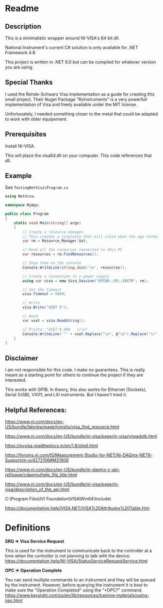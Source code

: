 ﻿# Readme

## Description

This is a minimalistic wrapper around NI-VISA's 64 bit dll.

National Instrument's current C# solution is only available for .NET Framework 4.8.

This project is written in .NET 6.0 but can be compiled for whatever version you are using.

## Special Thanks

I used the Rohde-Schwarz Visa implementation as a guide for creating this small project.
Their Nuget Package "RsInstruments" is a very powerfull implementation of Visa and
freely available under the MIT license.

Unfortunately, I needed something closer to the metal that could be adapted
to work with older equipement.

## Prerequisites

Install NI-VISA.

This will place the visa64.dll on your computer.  This code references that dll.

## Example

See `TestingNetVisa\Program.cs`

```C#
using NetVisa;

namespace MyApp;

public class Program
{
    static void Main(string[] args)
    {
        // Create a resource manager.
        // This creates a singleton that will close when the app terminates.
        var rm = Resource_Manager.Get;

        // Read all the resources connected to this PC
        var resources = rm.FindResources();

        // Show them on the console
        Console.WriteLine(string.Join('\n', resources));

        // Create a connection to a power supply
        using var visa = new Visa_Session("GPIB0::29::INSTR", rm);

        // Set the timeout
        visa.Timeout = 5000;

        // Write
        visa.Write("VSET 5");

        // Read
        var vset = visa.ReadString();

        // Prints: "VSET 0.000   \r\n"
        Console.WriteLine('"' + vset.Replace("\n", @"\n").Replace("\r", @"\r") + '"' + "\n");
    }
}
```

## Disclaimer

I am not responsible for this code.  I make no guarantees.
This is really meant as a starting point for others to continue the project if they are interested.

This works with GPIB.  In theory, this also works for Ethernet (Sockets), Serial (USB), VXI11, and LXI instruments.
But I haven't tried it.


## Helpful References:

https://www.ni.com/docs/en-US/bundle/labview/page/lvinstio/visa_find_resource.html

https://www.ni.com/docs/en-US/bundle/ni-visa/page/ni-visa/vireadstb.html

https://pyvisa.readthedocs.io/en/1.8/shell.html

https://forums.ni.com/t5/Measurement-Studio-for-NET/Ni-DAQmx-NET6-Support/m-p/4272106#M21908

https://www.ni.com/docs/en-US/bundle/ni-daqmx-c-api-ref/page/cdaqmx/help_file_title.html

https://www.ni.com/docs/en-US/bundle/ni-visa/page/ni-visa/description_of_the_api.html

C:\Program Files\IVI Foundation\VISA\Win64\Include\

https://documentation.help/VISA.NET/VISA%20Attributes%20Table.htm


# Definitions

**SRQ => Visa Service Request**

This is used for the instrument to communicate back to the controller 
at a time when the controller is not planning to talk with the device.
https://documentation.help/NI-VISA/StatusServiceRequestService.html

**OPC => Operation Complete**

You can send multiple commands to an instrument and they will be queued by the instrument.
However, before querying the instrument it is best to make sure the "Operation Completed"
using the "*OPC?" command.
https://www.keysight.com/us/en/lib/resources/training-materials/using-opc.html